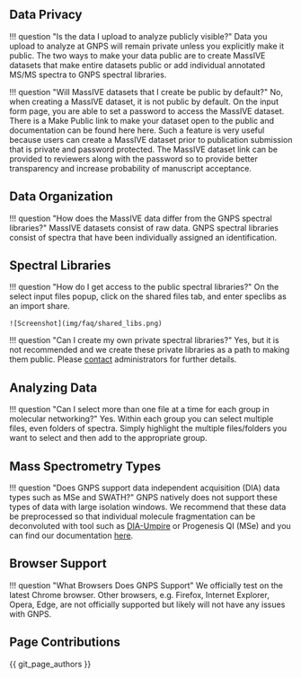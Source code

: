 
## Data Privacy

!!! question "Is the data I upload to analyze publicly visible?"
    Data you upload to analyze at GNPS will remain private unless you explicitly make it public. The two ways to make your data public are to create MassIVE datasets that make entire datasets public or add individual annotated MS/MS spectra to GNPS spectral libraries.

!!! question "Will MassIVE datasets that I create be public by default?"
    No, when creating a MassIVE dataset, it is not public by default. On the input form page, you are able to set a password to access the MassIVE dataset. There is a Make Public link to make your dataset open to the public and documentation can be found here here. Such a feature is very useful because users can create a MassIVE dataset prior to publication submission that is private and password protected. The MassIVE dataset link can be provided to reviewers along with the password so to provide better transparency and increase probability of manuscript acceptance.

## Data Organization

!!! question "How does the MassIVE data differ from the GNPS spectral libraries?"
    MassIVE datasets consist of raw data. GNPS spectral libraries consist of spectra that have been individually assigned an identification.

## Spectral Libraries

!!! question "How do I get access to the public spectral libraries?"
    On the select input files popup, click on the shared files tab, and enter speclibs as an import share.

    ![Screenshot](img/faq/shared_libs.png)

!!! question "Can I create my own private spectral libraries?"
    Yes, but it is not recommended and we create these private libraries as a path to making them public. Please [contact](contact.md) administrators for further details.

## Analyzing Data

!!! question "Can I select more than one file at a time for each group in molecular networking?"
    Yes. Within each group you can select multiple files, even folders of spectra. Simply highlight the multiple files/folders you want to select and then add to the appropriate group.

## Mass Spectrometry Types

!!! question "Does GNPS support data independent acquisition (DIA) data types such as MSe and SWATH?"
    GNPS natively does not support these types of data with large isolation windows. We recommend that these data be preprocessed so that individual molecule fragmentation can be deconvoluted with tool such as [DIA-Umpire](http://diaumpire.sourceforge.net/) or Progenesis QI (MSe) and you can find our documentation [here](featurebasedmolecularnetworking-with-progenesisQI.md).

## Browser Support

!!! question "What Browsers Does GNPS Support"
    We officially test on the latest Chrome browser. Other browsers, e.g. Firefox, Internet Explorer, Opera, Edge, are not officially supported but likely will not have any issues with GNPS.

## Page Contributions

{{ git_page_authors }}
